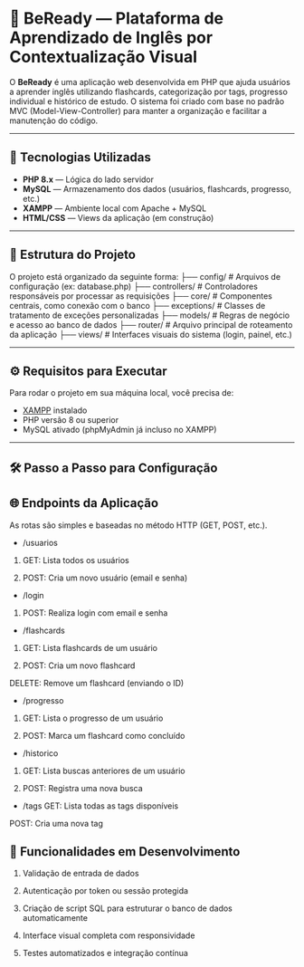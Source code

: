 # 📘 BeReady — Plataforma de Aprendizado de Inglês por Contextualização Visual

O **BeReady** é uma aplicação web desenvolvida em PHP que ajuda usuários a aprender inglês utilizando flashcards, categorização por tags, progresso individual e histórico de estudo. O sistema foi criado com base no padrão MVC (Model-View-Controller) para manter a organização e facilitar a manutenção do código.

---

## 🚀 Tecnologias Utilizadas

- **PHP 8.x** — Lógica do lado servidor
- **MySQL** — Armazenamento dos dados (usuários, flashcards, progresso, etc.)
- **XAMPP** — Ambiente local com Apache + MySQL
- **HTML/CSS** — Views da aplicação (em construção)

---

## 📁 Estrutura do Projeto

O projeto está organizado da seguinte forma:
├── config/ # Arquivos de configuração (ex: database.php)
├── controllers/ # Controladores responsáveis por processar as requisições
├── core/ # Componentes centrais, como conexão com o banco
├── exceptions/ # Classes de tratamento de exceções personalizadas
├── models/ # Regras de negócio e acesso ao banco de dados
├── router/ # Arquivo principal de roteamento da aplicação
├── views/ # Interfaces visuais do sistema (login, painel, etc.)


---

## ⚙️ Requisitos para Executar

Para rodar o projeto em sua máquina local, você precisa de:

- [XAMPP](https://www.apachefriends.org/) instalado
- PHP versão 8 ou superior
- MySQL ativado (phpMyAdmin já incluso no XAMPP)

---

## 🛠️ Passo a Passo para Configuração

## 🌐 Endpoints da Aplicação
As rotas são simples e baseadas no método HTTP (GET, POST, etc.).

- /usuarios
1. GET: Lista todos os usuários

2. POST: Cria um novo usuário (email e senha)

- /login
1. POST: Realiza login com email e senha

- /flashcards
1. GET: Lista flashcards de um usuário

2. POST: Cria um novo flashcard

DELETE: Remove um flashcard (enviando o ID)

 - /progresso
1. GET: Lista o progresso de um usuário

2. POST: Marca um flashcard como concluído

- /historico
1. GET: Lista buscas anteriores de um usuário

2. POST: Registra uma nova busca

- /tags
GET: Lista todas as tags disponíveis

POST: Cria uma nova tag

## 📌 Funcionalidades em Desenvolvimento

1. Validação de entrada de dados

2. Autenticação por token ou sessão protegida

3. Criação de script SQL para estruturar o banco de dados automaticamente

4. Interface visual completa com responsividade

5. Testes automatizados e integração contínua

